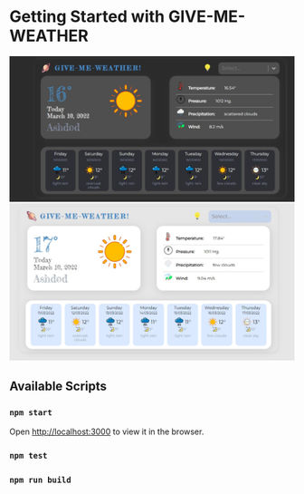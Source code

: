 # Getting Started with GIVE-ME-WEATHER <React App>


![alt text](https://github.com/kostya-ktv/GiveMeWeather/blob/main/publicImages/night.jpg?raw=true)
![alt text](https://github.com/kostya-ktv/GiveMeWeather/blob/main/publicImages/light.jpg?raw=true)
## Available Scripts
### `npm start`
Open [http://localhost:3000](http://localhost:3000) to view it in the browser.
### `npm test`
### `npm run build`
